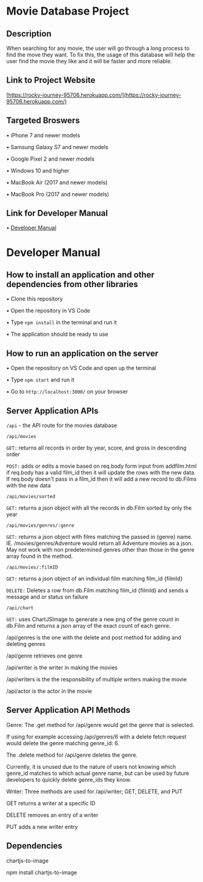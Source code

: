 # Movie Database Project

## Description
When searching for any movie, the user will go through a long process to find the move they want. To fix this,
the usage of this database will help the user find the movie they like and it will be faster and more reliable.


## Link to Project Website
[https://rocky-journey-95706.herokuapp.com/](https://rocky-journey-95706.herokuapp.com/)

## Targeted Broswers
• iPhone 7 and newer models

• Samsung Galaxy S7 and newer models

• Google Pixel 2 and newer models

• Windows 10 and higher

• MacBook Air (2017 and newer models)

• MacBook Pro (2017 and newer models)

## Link for Developer Manual
• [Developer Manual](https://github.com/NKoyfish/Group-11-INST377-MoviesDB#developer-manual)

# Developer Manual

## How to install an application and other dependencies from other libraries
• Clone this repository

• Open the repository in VS Code 

• Type ```npm install``` in the terminal and run it

• The application should be ready to use

## How to run an application on the server
• Open the repository on VS Code and open up the terminal

• Type ```npm start``` and run it

• Go to ```http://localhost:3000/``` on your browser

## Server Application APIs
```/api``` - the API route for the movies database

```/api/movies```

  ```GET:```  returns all records in order by year, score, and gross in descending order
              
  ```POST:``` adds or edits a movie based on req.body form input from addfilm.html
              if req.body has a valid film_id then it will update the rows with the new data.
              If req.body doesn't pass in a film_id then it will add a new record to db.Films with the new data
              
 ```/api/movies/sorted```
 
  ```GET:```  returns a json object with all the records in db.Film sorted by only the year
  
 ```/api/movies/genres/:genre```
  
  ```GET:```  returns a json object with films matching the passed in {genre} name. IE. /movies/genres/Adventure would return all Adventure movies as a json.
              May not work with non predetermined genres other than those in the genre array found in the method.

```/api/movies/:filmID```

  ```GET:```  returns a json object of an individual film matching film_id {filmId}
  
  ```DELETE:```  Deletes a row from db.Film matching film_id {filmId} and sends a message and or status on failure
  
```/api/chart```

  ```GET:```  uses ChartJSImage to generate a new png of the genre count in db.Film and returns a json array of the exact count of each genre.
  
/api/genres is the one with the delete and post method for adding and deleting genres

/api/genre retrieves one genre

/api/writer is the writer in making the movies

/api/writers is the the responsibility of multiple writers making the movie

/api/actor is the actor in the movie


## Server Application API Methods

Genre:
The .get method for /api/genre would get the genre that is selected.

If using for example accessing /api/genres/6 with a delete fetch request would delete the genre matching genre_id: 6.

The .delete method for /api/genre deletes the genre.

Currently, it is unused due to the nature of users not knowing which genre_id matches to which actual genre name, but can be used by future developers to quickly delete genre_ids they know.

Writer:
Three methods are used for /api/writer; GET, DELETE, and PUT

GET returns a writer at a specific ID

DELETE removes an entry of a writer

PUT adds a new writer entry


## Dependencies
chartjs-to-image

npm install chartjs-to-image
